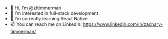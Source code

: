 - 👋 Hi, I’m @zttimmerman
- 👀 I’m interested in full-stack development
- 🌱 I’m currently learning React Native
- 📫 You can reach me on LinkedIn: https://www.linkedin.com/in/zachary-timmerman/

<!---
zttimmerman/zttimmerman is a ✨ special ✨ repository because its `README.md` (this file) appears on your GitHub profile.
You can click the Preview link to take a look at your changes.
--->
